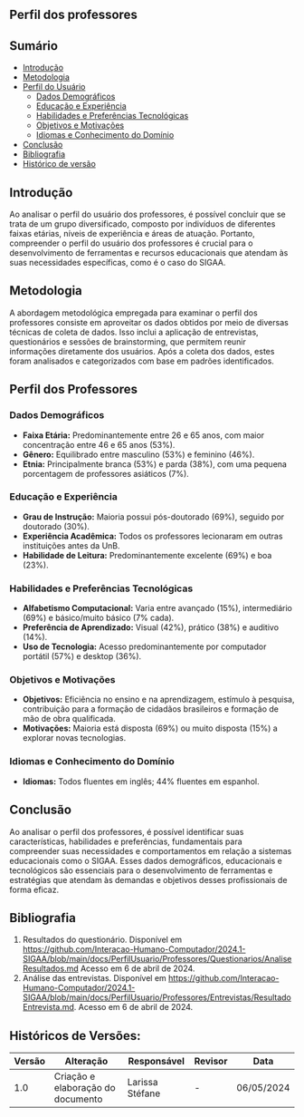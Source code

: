 ## Perfil dos professores

## Sumário
* [Introdução](#Introdução)
* [Metodologia](#Metodologia)
* [Perfil do Usuário](#Perfil-do-Usuário)
    * [Dados Demográficos](#Dados-Demográficos)
    * [Educação e Experiência](#Educação-e-Experiência)
    * [Habilidades e Preferências Tecnológicas](#Habilidades-e-Preferências-Tecnológicas)
    * [Objetivos e Motivações](#Objetivos-e-Motivações)
    * [Idiomas e Conhecimento do Domínio](#Idiomas-e-Conhecimento-do-Domínio)
* [Conclusão](#Conclusão)
* [Bibliografia](#Bibliografia)
* [Histórico de versão](#Histórico-de-versão)


## Introdução
Ao analisar o perfil do usuário dos professores, é possível concluir que se trata de um grupo diversificado, composto por indivíduos de diferentes faixas etárias, níveis de experiência e áreas de atuação. Portanto, compreender o perfil do usuário dos professores é crucial para o desenvolvimento de ferramentas e recursos educacionais que atendam às suas necessidades específicas, como é o caso do SIGAA. 

## Metodologia

A abordagem metodológica empregada para examinar o perfil dos professores consiste em aproveitar os dados obtidos por meio de diversas técnicas de coleta de dados. Isso inclui a aplicação de entrevistas, questionários e sessões de brainstorming, que permitem reunir informações diretamente dos usuários. Após a coleta dos dados, estes foram analisados e categorizados com base em padrões identificados.

## Perfil dos Professores

### Dados Demográficos

- **Faixa Etária:** Predominantemente entre 26 e 65 anos, com maior concentração entre 46 e 65 anos (53%).
- **Gênero:** Equilibrado entre masculino (53%) e feminino (46%).
- **Etnia:** Principalmente branca (53%) e parda (38%), com uma pequena porcentagem de professores asiáticos (7%).

### Educação e Experiência

- **Grau de Instrução:** Maioria possui pós-doutorado (69%), seguido por doutorado (30%).
- **Experiência Acadêmica:** Todos os professores lecionaram em outras instituições antes da UnB.
- **Habilidade de Leitura:** Predominantemente excelente (69%) e boa (23%).

### Habilidades e Preferências Tecnológicas

- **Alfabetismo Computacional:** Varia entre avançado (15%), intermediário (69%) e básico/muito básico (7% cada).
- **Preferência de Aprendizado:** Visual (42%), prático (38%) e auditivo (14%).
- **Uso de Tecnologia:** Acesso predominantemente por computador portátil (57%) e desktop (36%).

### Objetivos e Motivações

- **Objetivos:** Eficiência no ensino e na aprendizagem, estímulo à pesquisa, contribuição para a formação de cidadãos brasileiros e formação de mão de obra qualificada.
- **Motivações:** Maioria está disposta (69%) ou muito disposta (15%) a explorar novas tecnologias.

### Idiomas e Conhecimento do Domínio

- **Idiomas:** Todos fluentes em inglês; 44% fluentes em espanhol.

## Conclusão

Ao analisar o perfil dos professores, é possível identificar suas características, habilidades e preferências, fundamentais para compreender suas necessidades e comportamentos em relação a sistemas educacionais como o SIGAA. Esses dados demográficos, educacionais e tecnológicos são essenciais para o desenvolvimento de ferramentas e estratégias que atendam às demandas e objetivos desses profissionais de forma eficaz.

## Bibliografia

1. Resultados do questionário. Disponível em <https://github.com/Interacao-Humano-Computador/2024.1-SIGAA/blob/main/docs/PerfilUsuario/Professores/Questionarios/AnaliseResultados.md> Acesso em 6 de abril de 2024.
2. Análise das entrevistas. Disponível em <https://github.com/Interacao-Humano-Computador/2024.1-SIGAA/blob/main/docs/PerfilUsuario/Professores/Entrevistas/ResultadoEntrevista.md>. Acesso em 6 de abril de 2024.

## Históricos de Versões:

| Versão | Alteração | Responsável | Revisor | Data |
| - | - | - | - | - |
| 1.0 | Criação e elaboração do documento | Larissa Stéfane | - | 06/05/2024 |
